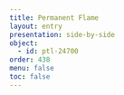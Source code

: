 ```yaml
---
title: Permanent Flame
layout: entry
presentation: side-by-side
object:
  - id: ptl-24700
order: 438
menu: false
toc: false
---
```

